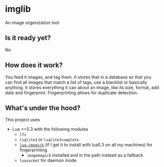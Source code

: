 # imglib
An image organization tool

## Is it ready yet?
No

## How does it work?
You feed it images, and tag them. It stores that in a database so that you can find all images that match a list of tags, use a blacklist or basically anything. 
It stores everything it can about an image, like its size, format, add date and fingerprint. Fingerprinting allows for duplicate detection.

## What's under the hood?
This project uses
- Lua >=5.3 with the following modules
	- `lfs`
	- `lsqlite3` or `lsqlite3complete`
	- [`lua-imagick`](https://github.com/isage/lua-imagick) (if I get it to install with lua5.3 on all my machines) for fingerprinting
		- `imagemagick` installed and in the path instead as a fallback
	- `luasocket` for daemon mode

